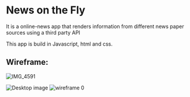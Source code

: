 <h1>News on the Fly</h1>

<p> It is a online-news app that renders information from different news paper sources using a third party API</p>
<text> This app is build in Javascript, html and css. <text>
  
  

## Wireframe:
![IMG_4591](https://user-images.githubusercontent.com/20978259/59125634-eb434280-8930-11e9-89ec-c0f46b45356f.JPG)


![Desktop image](https://user-images.githubusercontent.com/20978259/59125589-c3ec7580-8930-11e9-8b93-a774e80955b0.JPG)
![wireframe 0](https://user-images.githubusercontent.com/20978259/59125480-7a9c2600-8930-11e9-92a1-88744a4f48e6.JPG)
